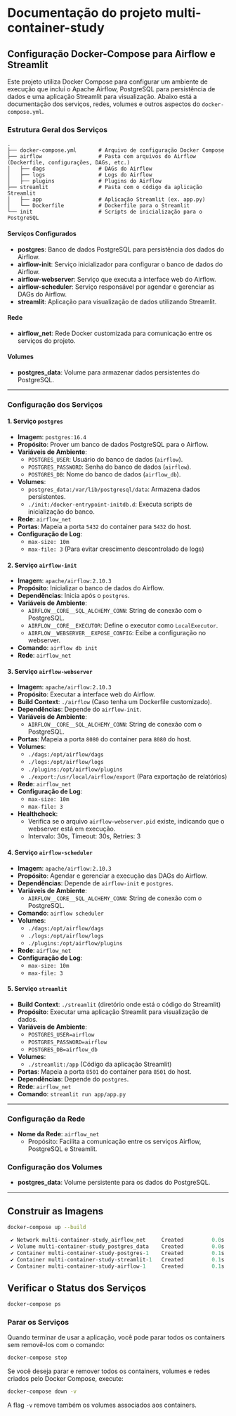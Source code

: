# Documentação do projeto multi-container-study

## Configuração Docker-Compose para Airflow e Streamlit

Este projeto utiliza Docker Compose para configurar um ambiente de execução que inclui o Apache Airflow, PostgreSQL para persistência de dados e uma aplicação Streamlit para visualização. Abaixo está a documentação dos serviços, redes, volumes e outros aspectos do `docker-compose.yml`.

### Estrutura Geral dos Serviços

```plaintext
.
├── docker-compose.yml       # Arquivo de configuração Docker Compose
├── airflow                  # Pasta com arquivos do Airflow (Dockerfile, configurações, DAGs, etc.)
│   ├── dags                 # DAGs do Airflow
│   ├── logs                 # Logs do Airflow
│   ├── plugins              # Plugins do Airflow
├── streamlit                # Pasta com o código da aplicação Streamlit
│   ├── app                  # Aplicação Streamlit (ex. app.py)
│   └── Dockerfile           # Dockerfile para o Streamlit
└── init                     # Scripts de inicialização para o PostgreSQL
```

#### Serviços Configurados

- **postgres**: Banco de dados PostgreSQL para persistência dos dados do Airflow.
- **airflow-init**: Serviço inicializador para configurar o banco de dados do Airflow.
- **airflow-webserver**: Serviço que executa a interface web do Airflow.
- **airflow-scheduler**: Serviço responsável por agendar e gerenciar as DAGs do Airflow.
- **streamlit**: Aplicação para visualização de dados utilizando Streamlit.

#### Rede

- **airflow_net**: Rede Docker customizada para comunicação entre os serviços do projeto.

#### Volumes

- **postgres_data**: Volume para armazenar dados persistentes do PostgreSQL.

---

### Configuração dos Serviços

#### 1. Serviço `postgres`

- **Imagem**: `postgres:16.4`
- **Propósito**: Prover um banco de dados PostgreSQL para o Airflow.
- **Variáveis de Ambiente**:
  - `POSTGRES_USER`: Usuário do banco de dados (`airflow`).
  - `POSTGRES_PASSWORD`: Senha do banco de dados (`airflow`).
  - `POSTGRES_DB`: Nome do banco de dados (`airflow_db`).
- **Volumes**:
  - `postgres_data:/var/lib/postgresql/data`: Armazena dados persistentes.
  - `./init:/docker-entrypoint-initdb.d`: Executa scripts de inicialização do banco.
- **Rede**: `airflow_net`
- **Portas**: Mapeia a porta `5432` do container para `5432` do host.
- **Configuração de Log**:
  - `max-size: 10m`
  - `max-file: 3` (Para evitar crescimento descontrolado de logs)

#### 2. Serviço `airflow-init`

- **Imagem**: `apache/airflow:2.10.3`
- **Propósito**: Inicializar o banco de dados do Airflow.
- **Dependências**: Inicia após o `postgres`.
- **Variáveis de Ambiente**:
  - `AIRFLOW__CORE__SQL_ALCHEMY_CONN`: String de conexão com o PostgreSQL.
  - `AIRFLOW__CORE__EXECUTOR`: Define o executor como `LocalExecutor`.
  - `AIRFLOW__WEBSERVER__EXPOSE_CONFIG`: Exibe a configuração no webserver.
- **Comando**: `airflow db init`
- **Rede**: `airflow_net`

#### 3. Serviço `airflow-webserver`

- **Imagem**: `apache/airflow:2.10.3`
- **Propósito**: Executar a interface web do Airflow.
- **Build Context**: `./airflow` (Caso tenha um Dockerfile customizado).
- **Dependências**: Depende do `airflow-init`.
- **Variáveis de Ambiente**:
  - `AIRFLOW__CORE__SQL_ALCHEMY_CONN`: String de conexão com o PostgreSQL.
- **Portas**: Mapeia a porta `8080` do container para `8080` do host.
- **Volumes**:
  - `./dags:/opt/airflow/dags`
  - `./logs:/opt/airflow/logs`
  - `./plugins:/opt/airflow/plugins`
  - `./export:/usr/local/airflow/export` (Para exportação de relatórios)
- **Rede**: `airflow_net`
- **Configuração de Log**:
  - `max-size: 10m`
  - `max-file: 3`
- **Healthcheck**:
  - Verifica se o arquivo `airflow-webserver.pid` existe, indicando que o webserver está em execução.
  - Intervalo: 30s, Timeout: 30s, Retries: 3

#### 4. Serviço `airflow-scheduler`

- **Imagem**: `apache/airflow:2.10.3`
- **Propósito**: Agendar e gerenciar a execução das DAGs do Airflow.
- **Dependências**: Depende de `airflow-init` e `postgres`.
- **Variáveis de Ambiente**:
  - `AIRFLOW__CORE__SQL_ALCHEMY_CONN`: String de conexão com o PostgreSQL.
- **Comando**: `airflow scheduler`
- **Volumes**:
  - `./dags:/opt/airflow/dags`
  - `./logs:/opt/airflow/logs`
  - `./plugins:/opt/airflow/plugins`
- **Rede**: `airflow_net`
- **Configuração de Log**:
  - `max-size: 10m`
  - `max-file: 3`

#### 5. Serviço `streamlit`

- **Build Context**: `./streamlit` (diretório onde está o código do Streamlit)
- **Propósito**: Executar uma aplicação Streamlit para visualização de dados.
- **Variáveis de Ambiente**:
  - `POSTGRES_USER=airflow`
  - `POSTGRES_PASSWORD=airflow`
  - `POSTGRES_DB=airflow_db`
- **Volumes**:
  - `./streamlit:/app` (Código da aplicação Streamlit)
- **Portas**: Mapeia a porta `8501` do container para `8501` do host.
- **Dependências**: Depende do `postgres`.
- **Rede**: `airflow_net`
- **Comando**: `streamlit run app/app.py`

---

### Configuração da Rede

- **Nome da Rede**: `airflow_net`
  - Propósito: Facilita a comunicação entre os serviços Airflow, PostgreSQL e Streamlit.

### Configuração dos Volumes

- **postgres_data**: Volume persistente para os dados do PostgreSQL.

---
##  Construir as Imagens
```bash
docker-compose up --build
```

```JavaScript
 ✔ Network multi-container-study_airflow_net     Created         0.0s 
 ✔ Volume multi-container-study_postgres_data    Created         0.0s 
 ✔ Container multi-container-study-postgres-1    Created         0.1s 
 ✔ Container multi-container-study-streamlit-1   Created         0.1s 
 ✔ Container multi-container-study-airflow-1     Created         0.1s
```

 ## Verificar o Status dos Serviços
 ```bash
 docker-compose ps
```
### Parar os Serviços
Quando terminar de usar a aplicação, você pode parar todos os containers sem removê-los com o comando:

```bash
docker-compose stop
```
Se você deseja parar e remover todos os containers, volumes e redes criados pelo Docker Compose, execute:

```bash
docker-compose down -v
```
A flag `-v` remove também os volumes associados aos containers.